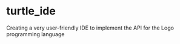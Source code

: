 # turtle_ide
Creating a very user-friendly IDE to implement the API for the Logo programming language
